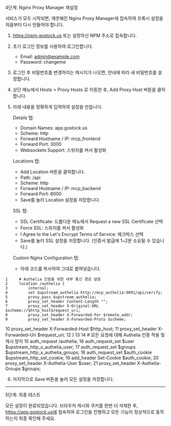 
  4단계: Nginx Proxy Manager 재설정

  서비스가 모두 시작되면, 깨끗해진 Nginx Proxy Manager에 접속하여 프록시 설정을 처음부터 다시 만들어야 합니다.

   1. https://npm.gostock.us 또는 설정하신 NPM 주소로 접속합니다.
   2. 초기 로그인 정보를 사용하여 로그인합니다.
       * Email: admin@example.com
       * Password: changeme
   3. 로그인 후 비밀번호를 변경하라는 메시지가 나오면, 안내에 따라 새 비밀번호를 설정합니다.
   4. 상단 메뉴에서 Hosts > Proxy Hosts 로 이동한 후, Add Proxy Host 버튼을 클릭합니다.
   5. 아래 내용을 정확하게 입력하여 설정을 만듭니다.

      Details 탭:
       * Domain Names: app.gostock.us
       * Scheme: http
       * Forward Hostname / IP: mcp_frontend
       * Forward Port: 3000
       * Websockets Support: 스위치를 켜서 활성화

      Locations 탭:
       * Add Location 버튼을 클릭합니다.
       * Path: /api
       * Scheme: http
       * Forward Hostname / IP: mcp_backend
       * Forward Port: 8000
       * Save를 눌러 Location 설정을 저장합니다.

      SSL 탭:
       * SSL Certificate: 드롭다운 메뉴에서 Request a new SSL Certificate 선택
       * Force SSL: 스위치를 켜서 활성화
       * I Agree to the Let's Encrypt Terms of Service: 체크박스 선택
       * Save를 눌러 SSL 설정을 저장합니다. (인증서 발급에 1~2분 소요될 수 있습니다.)

      Custom Nginx Configuration 탭:
       * 아래 코드를 복사하여 그대로 붙여넣습니다.

    1     # Authelia 인증을 위한 내부 통신 경로 설정
    2     location /authelia {
    3         internal;
    4         set $upstream_authelia http://mcp_authelia:9091/api/verify;
    5         proxy_pass $upstream_authelia;
    6         proxy_set_header Content-Length "";
    7         proxy_set_header X-Original-URL $scheme://$http_host$request_uri;
    8         proxy_set_header X-Forwarded-For $remote_addr;
    9         proxy_set_header X-Forwarded-Proto $scheme;
   10         proxy_set_header X-Forwarded-Host $http_host;
   11         proxy_set_header X-Forwarded-Uri $request_uri;
   12     }
   13 
   14     # 모든 요청에 대해 Authelia 인증 적용 및 캐시 방지
   15     auth_request /authelia;
   16     auth_request_set $user $upstream_http_x_authelia_user;
   17     auth_request_set $groups $upstream_http_x_authelia_groups;
   18     auth_request_set $auth_cookie $upstream_http_set_cookie;
   19     add_header Set-Cookie $auth_cookie;
   20     proxy_set_header X-Authelia-User $user;
   21     proxy_set_header X-Authelia-Groups $groups;

   6. 마지막으로 Save 버튼을 눌러 모든 설정을 저장합니다.

  ---

  5단계: 최종 테스트

  모든 설정이 완료되었습니다. 브라우저 캐시와 쿠키를 한번 더 삭제한 후, https://app.gostock.us에 접속하여
  로그인을 진행하고 모든 기능이 정상적으로 동작하는지 최종 확인해 주세요.
